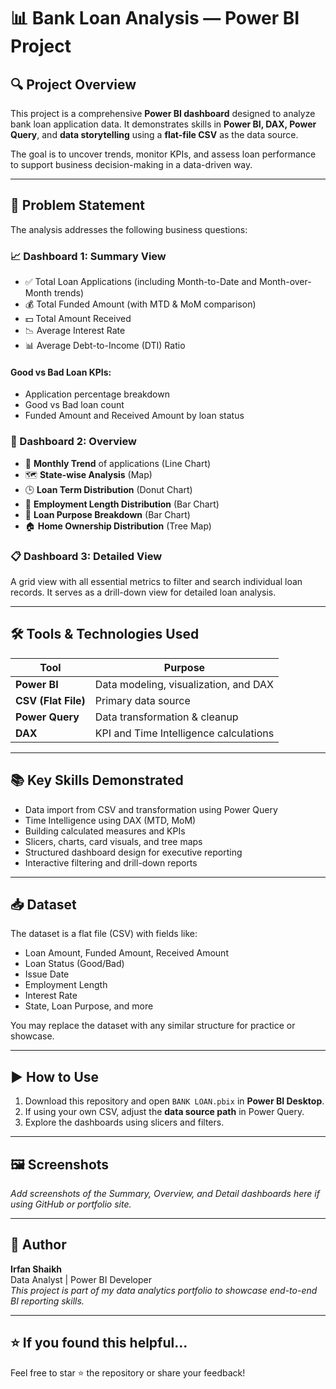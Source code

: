 # 📊 Bank Loan Analysis — Power BI Project

## 🔍 Project Overview
This project is a comprehensive **Power BI dashboard** designed to analyze bank loan application data. It demonstrates skills in **Power BI, DAX, Power Query**, and **data storytelling** using a **flat-file CSV** as the data source.

The goal is to uncover trends, monitor KPIs, and assess loan performance to support business decision-making in a data-driven way.

---

## 📌 Problem Statement

The analysis addresses the following business questions:

### 📈 Dashboard 1: Summary View
- ✅ Total Loan Applications (including Month-to-Date and Month-over-Month trends)
- 💰 Total Funded Amount (with MTD & MoM comparison)
- 💵 Total Amount Received
- 📉 Average Interest Rate
- 📊 Average Debt-to-Income (DTI) Ratio

#### Good vs Bad Loan KPIs:
- Application percentage breakdown
- Good vs Bad loan count
- Funded Amount and Received Amount by loan status

### 📍 Dashboard 2: Overview
- 📅 **Monthly Trend** of applications (Line Chart)
- 🗺️ **State-wise Analysis** (Map)
- 🕒 **Loan Term Distribution** (Donut Chart)
- 👷 **Employment Length Distribution** (Bar Chart)
- 🏦 **Loan Purpose Breakdown** (Bar Chart)
- 🏠 **Home Ownership Distribution** (Tree Map)

### 📋 Dashboard 3: Detailed View
A grid view with all essential metrics to filter and search individual loan records. It serves as a drill-down view for detailed loan analysis.

---

## 🛠️ Tools & Technologies Used

| Tool               | Purpose                                  |
|--------------------|-------------------------------------------|
| **Power BI**       | Data modeling, visualization, and DAX     |
| **CSV (Flat File)**| Primary data source                       |
| **Power Query**    | Data transformation & cleanup             |
| **DAX**            | KPI and Time Intelligence calculations    |

---

## 📚 Key Skills Demonstrated

- Data import from CSV and transformation using Power Query
- Time Intelligence using DAX (MTD, MoM)
- Building calculated measures and KPIs
- Slicers, charts, card visuals, and tree maps
- Structured dashboard design for executive reporting
- Interactive filtering and drill-down reports

---

## 📥 Dataset

The dataset is a flat file (CSV) with fields like:
- Loan Amount, Funded Amount, Received Amount
- Loan Status (Good/Bad)
- Issue Date
- Employment Length
- Interest Rate
- State, Loan Purpose, and more

You may replace the dataset with any similar structure for practice or showcase.

---

## ▶️ How to Use

1. Download this repository and open `BANK LOAN.pbix` in **Power BI Desktop**.
2. If using your own CSV, adjust the **data source path** in Power Query.
3. Explore the dashboards using slicers and filters.

---

## 🖼️ Screenshots

*Add screenshots of the Summary, Overview, and Detail dashboards here if using GitHub or portfolio site.*

---

## 📌 Author

**Irfan Shaikh**  
Data Analyst | Power BI Developer  
*This project is part of my data analytics portfolio to showcase end-to-end BI reporting skills.*

---

## ⭐️ If you found this helpful...

Feel free to star ⭐ the repository or share your feedback!

